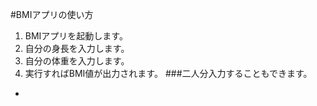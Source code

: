 #BMIアプリの使い方
1. BMIアプリを起動します。
1. 自分の身長を入力します。
1. 自分の体重を入力します。
1. 実行すればBMI値が出力されます。
###二人分入力することもできます。
-
